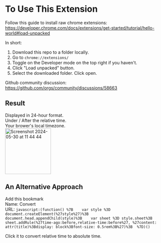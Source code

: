 # To Use This Extension

Follow this guide to install raw chrome extensions:
https://developer.chrome.com/docs/extensions/get-started/tutorial/hello-world#load-unpacked

In short:
1. Download this repo to a folder locally.
2. Go to `chrome://extensions/`
3. Toggle on the Developer mode on the top right if you haven't.
4. Click "Load unpacked" button.
5. Select the downloaded folder. Click open.

Github community discussion: https://github.com/orgs/community/discussions/58663

## Result

Displayed in 24-hour format.\
Under / After the relative time.\
Your brower's local timezone.\
<img width="149" alt="Screenshot 2024-05-30 at 11 44 44" src="https://github.com/BitSteve/github-full-datetime/assets/93230279/603ef4f4-a47e-4451-bef7-c6c22cbc2b24">


## An Alternative Approach

Add this bookmark\
Name: Convert\
URL: `javascript:(function() %7B    var style %3D document.createElement(%27style%27)%3B    document.head.appendChild(style)%3B    var sheet %3D style.sheet%3B    sheet.addRule(%27time-ago:before,relative-time:before%27, %27content: attr(title)%3Bdisplay: block%3Bfont-size: 0.5rem%3B%27)%3B  %7D)()`

Click it to convert relative time to absolute time.
